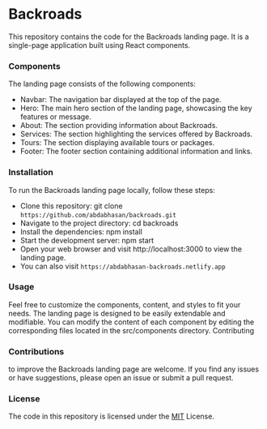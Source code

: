 # Backroads

This repository contains the code for the Backroads landing page. It is a single-page application built using React components.

### Components

The landing page consists of the following components:

- Navbar: The navigation bar displayed at the top of the page.
- Hero: The main hero section of the landing page, showcasing the key features or message.
- About: The section providing information about Backroads.
- Services: The section highlighting the services offered by Backroads.
- Tours: The section displaying available tours or packages.
- Footer: The footer section containing additional information and links.

### Installation

To run the Backroads landing page locally, follow these steps:

- Clone this repository: git clone `https://github.com/abdabhasan/backroads.git`
- Navigate to the project directory: cd backroads
- Install the dependencies: npm install
- Start the development server: npm start
- Open your web browser and visit http://localhost:3000 to view the landing page.
- You can also visit `https://abdabhasan-backroads.netlify.app`

### Usage

Feel free to customize the components, content, and styles to fit your needs. The landing page is designed to be easily extendable and modifiable. You can modify the content of each component by editing the corresponding files located in the src/components directory.
Contributing

### Contributions

to improve the Backroads landing page are welcome. If you find any issues or have suggestions, please open an issue or submit a pull request.

### License

The code in this repository is licensed under the [MIT](https://opensource.org/license/mit/) License.

